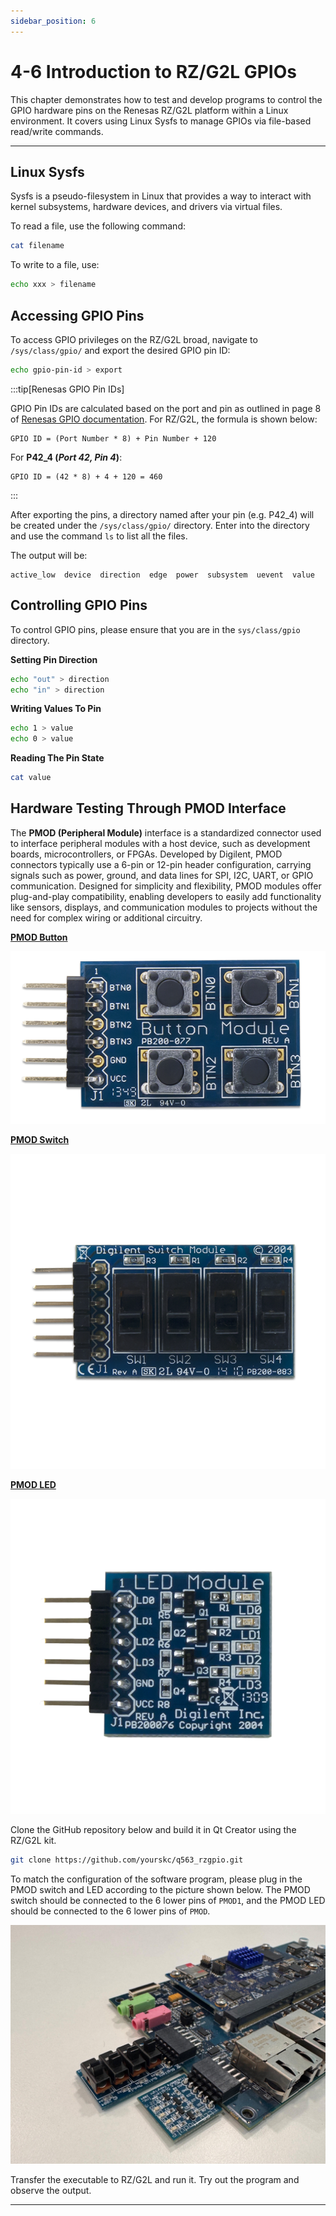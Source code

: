 ```yaml
---
sidebar_position: 6
---
```


# 4-6 Introduction to RZ/G2L GPIOs

This chapter demonstrates how to test and develop programs to control the GPIO hardware pins on the Renesas RZ/G2L platform within a Linux environment. It covers using Linux Sysfs to manage GPIOs via file-based read/write commands.

---

## Linux Sysfs

Sysfs is a pseudo-filesystem in Linux that provides a way to interact with kernel subsystems, hardware devices, and drivers via virtual files.

To read a file, use the following command:

```bash
cat filename
```

To write to a file, use:

```bash
echo xxx > filename
```

## Accessing GPIO Pins

To access GPIO privileges on the RZ/G2L broad, navigate to `/sys/class/gpio/` and export the desired GPIO pin ID:

```bash
echo gpio-pin-id > export
```

:::tip[Renesas GPIO Pin IDs]

GPIO Pin IDs are calculated based on the port and pin as outlined in page 8 of [Renesas GPIO documentation](./docs/R01US0405EJ0111_GPIO_UME_v1.11.pdf). For RZ/G2L, the formula is shown below:

```
GPIO ID = (Port Number * 8) + Pin Number + 120
```

For **P42_4 (*Port 42, Pin 4*)**:

```
GPIO ID = (42 * 8) + 4 + 120 = 460
```

:::

After exporting the pins, a directory named after your pin (e.g. P42_4) will be created under the `/sys/class/gpio/` directory. Enter into the directory and use the command `ls` to list all the files.

The output will be:

```
active_low  device  direction  edge  power  subsystem  uevent  value
```

## Controlling GPIO Pins

To control GPIO pins, please ensure that you are in the `sys/class/gpio` directory.

**Setting Pin Direction**

```bash
echo "out" > direction
echo "in" > direction
```

**Writing Values To Pin**

```bash
echo 1 > value
echo 0 > value
```

**Reading The Pin State**

```bash
cat value
```

## Hardware Testing Through PMOD Interface

The **PMOD (Peripheral Module)** interface is a standardized connector used to interface peripheral modules with a host device, such as development boards, microcontrollers, or FPGAs. Developed by Digilent, PMOD connectors typically use a 6-pin or 12-pin header configuration, carrying signals such as power, ground, and data lines for SPI, I2C, UART, or GPIO communication. Designed for simplicity and flexibility, PMOD modules offer plug-and-play compatibility, enabling developers to easily add functionality like sensors, displays, and communication modules to projects without the need for complex wiring or additional circuitry.

**[PMOD Button](https://digilent.com/reference/pmod/pmodbtn/start)**

![pmod_btn](./img/4-6-0.png)

**[PMOD Switch](https://digilent.com/reference/pmod/pmodswt/start)**

![pmod_swt](./img/4-6-1.png)

**[PMOD LED](https://digilent.com/reference/pmod/pmodled/start)**

![pmod_led](./img/4-6-2.png)

Clone the GitHub repository below and build it in Qt Creator using the RZ/G2L kit.

```bash
git clone https://github.com/yourskc/q563_rzgpio.git
```

To match the configuration of the software program, please plug in the PMOD switch and LED according to the picture shown below. The PMOD switch should be connected to the 6 lower pins of `PMOD1`, and the PMOD LED should be connected to the 6 lower pins of `PMOD`.

![plugitin](./img/4-6-3.jpg)

Transfer the executable to RZ/G2L and run it. Try out the program and observe the output.

---